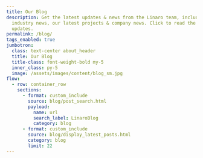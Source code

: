 ```yaml
---
title: Our Blog
description: Get the latest updates & news from the Linaro team, including
  industry news, our latest projects & company news. Click to read the latest
  updates.
permalink: /blog/
tags_enabled: true
jumbotron:
  class: text-center about_header
  title: Our Blog
  title-class: font-weight-bold my-5
  inner_class: py-5
  image: /assets/images/content/blog_sm.jpg
flow:
  - row: container_row
    sections:
      - format: custom_include
        source: blog/post_search.html
        payload:
          name: url
          search_label: LinaroBlog
          category: blog
      - format: custom_include
        source: blog/display_latest_posts.html
        category: blog
        limit: 22
---
```

